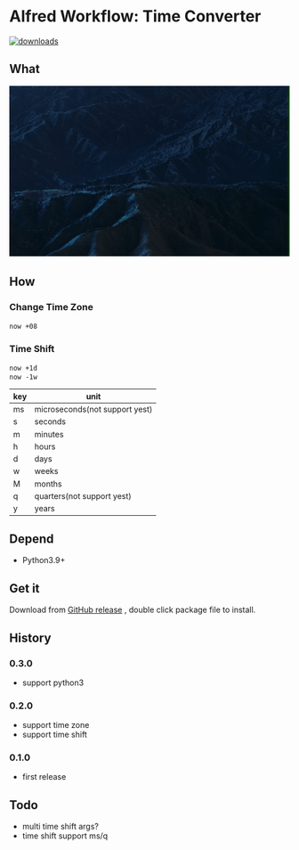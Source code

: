 # Alfred Workflow: Time Converter

[![downloads](https://img.shields.io/github/downloads/rexzhang/alfred-workflow-time-converter/total)](https://github.com/rexzhang/asgi-webdav/releases)

## What

![demo-basic](docs/demo-basic.gif)

## How

### Change Time Zone

```
now +08
```

### Time Shift

```
now +1d
now -1w
```

| key | unit                           |                           
|-----|--------------------------------|
| ms  | microseconds(not support yest) | 
| s   | seconds                        |
| m   | minutes                        |
| h   | hours                          |
| d   | days                           |
| w   | weeks                          |                          
| M   | months                         |                       
| q   | quarters(not support yest)     |     
| y   | years                          |                          

## Depend

- Python3.9+

## Get it

Download
from [GitHub release](https://github.com/rexzhang/alfred-workflow-time-converter/releases)
, double click package file to install.

## History

### 0.3.0

- support python3

### 0.2.0

- support time zone
- support time shift

### 0.1.0

- first release

## Todo

- multi time shift args?
- time shift support ms/q
